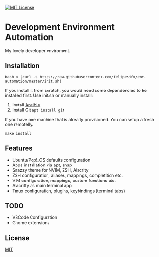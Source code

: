 [![MIT License][license-image]][license-url]

# Development Environment Automation

My lovely developer enviroment. 

## Installation

```
bash < (curl -s https://raw.githubusercontent.com/felipe3dfx/env-automation/master/init.sh)
```

If you install it from scratch, you would need some dependencies to be installed first. Use init.sh or manually install:

1. Install [Ansible](https://docs.ansible.com/ansible/latest/installation_guide/intro_installation.html#installing-ansible-on-ubuntu).
2. Install Git `apt install git`

If you have one machine that is already provisioned. You can setup a fresh one remotelly.

```
make install
```

## Features

* Ubuntu/Pop!_OS defaults configuration
* Apps installation via apt, snap
* Snazzy theme for NVIM, ZSH, Alacrity
* ZSH configuration, aliases, mappings, completition etc.
* VIM configuration, mappings, custom functions etc.
* Alacritty as main terminal app
* Tmux configuration, plugins, keybindings (terminal tabs)

## TODO

* VSCode Configuration
* Gnome extensions

## License

[MIT](LICENSE)

[license-url]: LICENSE

[license-image]: https://img.shields.io/github/license/mashape/apistatus.svg

[capture]: capture.png
